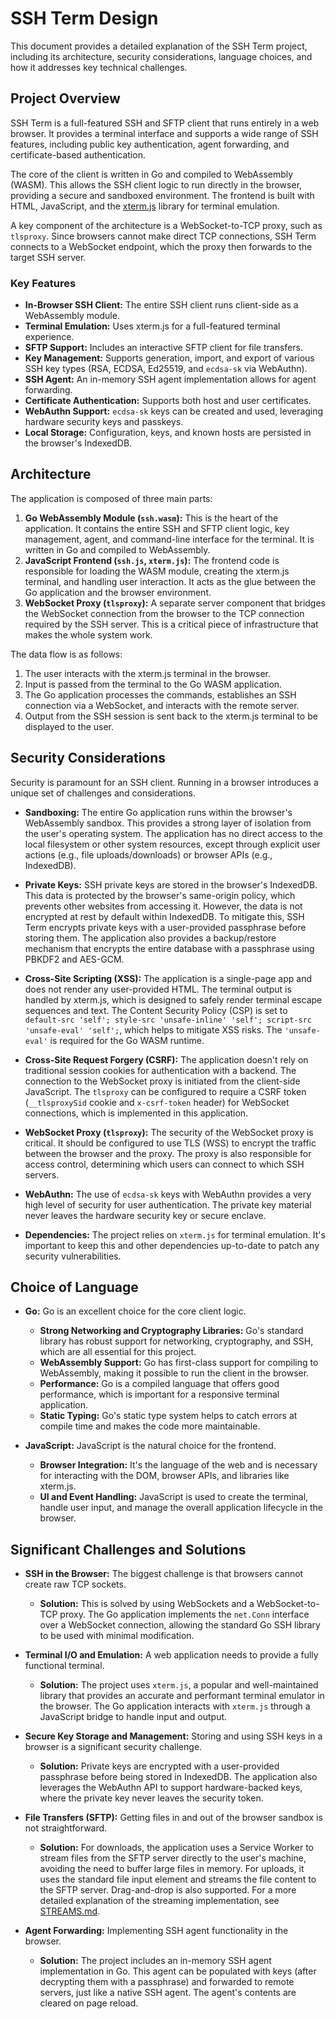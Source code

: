 # SSH Term Design

This document provides a detailed explanation of the SSH Term project, including its architecture, security considerations, language choices, and how it addresses key technical challenges.

## Project Overview

SSH Term is a full-featured SSH and SFTP client that runs entirely in a web browser. It provides a terminal interface and supports a wide range of SSH features, including public key authentication, agent forwarding, and certificate-based authentication.

The core of the client is written in Go and compiled to WebAssembly (WASM). This allows the SSH client logic to run directly in the browser, providing a secure and sandboxed environment. The frontend is built with HTML, JavaScript, and the [xterm.js](https://xtermjs.org/) library for terminal emulation.

A key component of the architecture is a WebSocket-to-TCP proxy, such as `tlsproxy`. Since browsers cannot make direct TCP connections, SSH Term connects to a WebSocket endpoint, which the proxy then forwards to the target SSH server.

### Key Features

*   **In-Browser SSH Client:** The entire SSH client runs client-side as a WebAssembly module.
*   **Terminal Emulation:** Uses xterm.js for a full-featured terminal experience.
*   **SFTP Support:** Includes an interactive SFTP client for file transfers.
*   **Key Management:** Supports generation, import, and export of various SSH key types (RSA, ECDSA, Ed25519, and `ecdsa-sk` via WebAuthn).
*   **SSH Agent:** An in-memory SSH agent implementation allows for agent forwarding.
*   **Certificate Authentication:** Supports both host and user certificates.
*   **WebAuthn Support:** `ecdsa-sk` keys can be created and used, leveraging hardware security keys and passkeys.
*   **Local Storage:** Configuration, keys, and known hosts are persisted in the browser's IndexedDB.

## Architecture

The application is composed of three main parts:

1.  **Go WebAssembly Module (`ssh.wasm`):** This is the heart of the application. It contains the entire SSH and SFTP client logic, key management, agent, and command-line interface for the terminal. It is written in Go and compiled to WebAssembly.
2.  **JavaScript Frontend (`ssh.js`, `xterm.js`):** The frontend code is responsible for loading the WASM module, creating the xterm.js terminal, and handling user interaction. It acts as the glue between the Go application and the browser environment.
3.  **WebSocket Proxy (`tlsproxy`):** A separate server component that bridges the WebSocket connection from the browser to the TCP connection required by the SSH server. This is a critical piece of infrastructure that makes the whole system work.

The data flow is as follows:
1.  The user interacts with the xterm.js terminal in the browser.
2.  Input is passed from the terminal to the Go WASM application.
3.  The Go application processes the commands, establishes an SSH connection via a WebSocket, and interacts with the remote server.
4.  Output from the SSH session is sent back to the xterm.js terminal to be displayed to the user.

## Security Considerations

Security is paramount for an SSH client. Running in a browser introduces a unique set of challenges and considerations.

*   **Sandboxing:** The entire Go application runs within the browser's WebAssembly sandbox. This provides a strong layer of isolation from the user's operating system. The application has no direct access to the local filesystem or other system resources, except through explicit user actions (e.g., file uploads/downloads) or browser APIs (e.g., IndexedDB).

*   **Private Keys:** SSH private keys are stored in the browser's IndexedDB. This data is protected by the browser's same-origin policy, which prevents other websites from accessing it. However, the data is not encrypted at rest by default within IndexedDB. To mitigate this, SSH Term encrypts private keys with a user-provided passphrase before storing them. The application also provides a backup/restore mechanism that encrypts the entire database with a passphrase using PBKDF2 and AES-GCM.

*   **Cross-Site Scripting (XSS):** The application is a single-page app and does not render any user-provided HTML. The terminal output is handled by xterm.js, which is designed to safely render terminal escape sequences and text. The Content Security Policy (CSP) is set to `default-src 'self'; style-src 'unsafe-inline' 'self'; script-src 'unsafe-eval' 'self';`, which helps to mitigate XSS risks. The `'unsafe-eval'` is required for the Go WASM runtime.

*   **Cross-Site Request Forgery (CSRF):** The application doesn't rely on traditional session cookies for authentication with a backend. The connection to the WebSocket proxy is initiated from the client-side JavaScript. The `tlsproxy` can be configured to require a CSRF token (`__tlsproxySid` cookie and `x-csrf-token` header) for WebSocket connections, which is implemented in this application.

*   **WebSocket Proxy (`tlsproxy`):** The security of the WebSocket proxy is critical. It should be configured to use TLS (WSS) to encrypt the traffic between the browser and the proxy. The proxy is also responsible for access control, determining which users can connect to which SSH servers.

*   **WebAuthn:** The use of `ecdsa-sk` keys with WebAuthn provides a very high level of security for user authentication. The private key material never leaves the hardware security key or secure enclave.

*   **Dependencies:** The project relies on `xterm.js` for terminal emulation. It's important to keep this and other dependencies up-to-date to patch any security vulnerabilities.

## Choice of Language

*   **Go:** Go is an excellent choice for the core client logic.
    *   **Strong Networking and Cryptography Libraries:** Go's standard library has robust support for networking, cryptography, and SSH, which are all essential for this project.
    *   **WebAssembly Support:** Go has first-class support for compiling to WebAssembly, making it possible to run the client in the browser.
    *   **Performance:** Go is a compiled language that offers good performance, which is important for a responsive terminal application.
    *   **Static Typing:** Go's static type system helps to catch errors at compile time and makes the code more maintainable.

*   **JavaScript:** JavaScript is the natural choice for the frontend.
    *   **Browser Integration:** It's the language of the web and is necessary for interacting with the DOM, browser APIs, and libraries like xterm.js.
    *   **UI and Event Handling:** JavaScript is used to create the terminal, handle user input, and manage the overall application lifecycle in the browser.

## Significant Challenges and Solutions

*   **SSH in the Browser:** The biggest challenge is that browsers cannot create raw TCP sockets.
    *   **Solution:** This is solved by using WebSockets and a WebSocket-to-TCP proxy. The Go application implements the `net.Conn` interface over a WebSocket connection, allowing the standard Go SSH library to be used with minimal modification.

*   **Terminal I/O and Emulation:** A web application needs to provide a fully functional terminal.
    *   **Solution:** The project uses `xterm.js`, a popular and well-maintained library that provides an accurate and performant terminal emulator in the browser. The Go application interacts with `xterm.js` through a JavaScript bridge to handle input and output.

*   **Secure Key Storage and Management:** Storing and using SSH keys in a browser is a significant security challenge.
    *   **Solution:** Private keys are encrypted with a user-provided passphrase before being stored in IndexedDB. The application also leverages the WebAuthn API to support hardware-backed keys, where the private key never leaves the security token.

*   **File Transfers (SFTP):** Getting files in and out of the browser sandbox is not straightforward.
    *   **Solution:** For downloads, the application uses a Service Worker to stream files from the SFTP server directly to the user's machine, avoiding the need to buffer large files in memory. For uploads, it uses the standard file input element and streams the file content to the SFTP server. Drag-and-drop is also supported. For a more detailed explanation of the streaming implementation, see [STREAMS.md](STREAMS.md).

*   **Agent Forwarding:** Implementing SSH agent functionality in the browser.
    *   **Solution:** The project includes an in-memory SSH agent implementation in Go. This agent can be populated with keys (after decrypting them with a passphrase) and forwarded to remote servers, just like a native SSH agent. The agent's contents are cleared on page reload.

